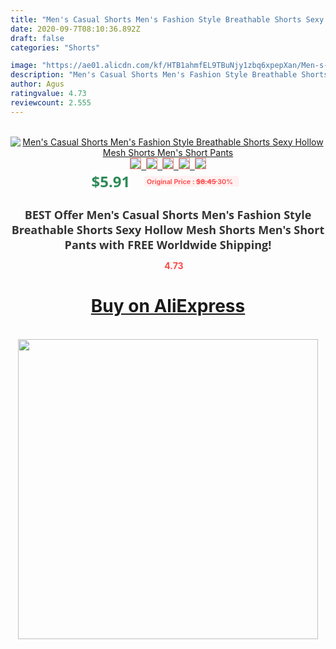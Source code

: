 ```yaml
---
title: "Men's Casual Shorts Men's Fashion Style Breathable Shorts Sexy Hollow Mesh Shorts Men's Short Pants"
date: 2020-09-7T08:10:36.892Z
draft: false
categories: "Shorts"

image: "https://ae01.alicdn.com/kf/HTB1ahmfEL9TBuNjy1zbq6xpepXan/Men-s-Casual-Shorts-Men-s-Fashion-Style-Breathable-Shorts-Sexy-Hollow-Mesh-Shorts-Men-s.jpg"
description: "Men's Casual Shorts Men's Fashion Style Breathable Shorts Sexy Hollow Mesh Shorts Men's Short Pants"
author: Agus
ratingvalue: 4.73
reviewcount: 2.555
---
```

<br>
<div style="text-align: center;">
<a href="https://s.click.aliexpress.com/e/_9iKrjf" target="_blank" rel="nofollow noopener noreferrer"><img alt="Men's Casual Shorts Men's Fashion Style Breathable Shorts Sexy Hollow Mesh Shorts Men's Short Pants" class="magnifier-image" src="https://ae01.alicdn.com/kf/HTB1ahmfEL9TBuNjy1zbq6xpepXan/Men-s-Casual-Shorts-Men-s-Fashion-Style-Breathable-Shorts-Sexy-Hollow-Mesh-Shorts-Men-s.jpg_640x640.jpg">
<br>
<img style="border:1px solid salmon" src="https://ae01.alicdn.com/kf/HTB1ahmfEL9TBuNjy1zbq6xpepXan/Men-s-Casual-Shorts-Men-s-Fashion-Style-Breathable-Shorts-Sexy-Hollow-Mesh-Shorts-Men-s.jpg_120x120.jpg">&nbsp;&nbsp;<img style="border:1px solid salmon" src="https://ae01.alicdn.com/kf/HTB17cOJEKuSBuNjSsziq6zq8pXaV/Men-s-Casual-Shorts-Men-s-Fashion-Style-Breathable-Shorts-Sexy-Hollow-Mesh-Shorts-Men-s.jpg_120x120.jpg">&nbsp;&nbsp;<img style="border:1px solid salmon" src="https://ae01.alicdn.com/kf/HTB1EBVHEKGSBuNjSspbq6AiipXah/Men-s-Casual-Shorts-Men-s-Fashion-Style-Breathable-Shorts-Sexy-Hollow-Mesh-Shorts-Men-s.jpg_120x120.jpg">&nbsp;&nbsp;<img style="border:1px solid salmon" src="https://ae01.alicdn.com/kf/HTB1HxWvEHuWBuNjSszgq6z8jVXap/Men-s-Casual-Shorts-Men-s-Fashion-Style-Breathable-Shorts-Sexy-Hollow-Mesh-Shorts-Men-s.jpg_120x120.jpg">&nbsp;&nbsp;<img style="border:1px solid salmon" src="https://ae01.alicdn.com/kf/HTB13cCqEUR1BeNjy0Fmq6z0wVXaf/Men-s-Casual-Shorts-Men-s-Fashion-Style-Breathable-Shorts-Sexy-Hollow-Mesh-Shorts-Men-s.jpg_120x120.jpg"></a></div><br0>
<div style="text-align: center;"><span style="background-color: white; border: 0px; box-sizing: border-box; color: seagreen; display: inline-block; font-family: &quot;open sans&quot; , &quot;arial&quot; , &quot;helvetica&quot; , sans-serif , &quot;heiti&quot;; font-size: 24px; font-stretch: inherit; font-weight: 700; line-height: inherit; margin: 0px 10px 0px 0px; padding: 0px; vertical-align: middle;">$5.91 </span>
<span style="background: rgb(255 , 241 , 241); border-radius: 3px; border: 0px; box-sizing: border-box; color: #ff4747; display: inline-block; font-family: inherit; font-size: 12px; font-stretch: inherit; font-style: inherit; font-variant: inherit; font-weight: 600; line-height: inherit; margin: 0px; padding: 2px 5px; transform: scale(0.9); vertical-align: middle;">Original Price : <b style="text-decoration: line-through;">$8.45 </b> 30%&nbsp;&nbsp;</span></div>
<h1 style="color: #333333; display: inline-block; font-family: &quot;open sans&quot; , &quot;arial&quot; , &quot;helvetica&quot; , sans-serif , &quot;heiti&quot;; font-size: 18px; font-stretch: inherit; font-weight: 700; text-align: center;">BEST Offer Men's Casual Shorts Men's Fashion Style Breathable Shorts Sexy Hollow Mesh Shorts Men's Short Pants with FREE Worldwide Shipping!</h1>
<div style="color: #ff4747; text-align: center;">
<img src="https://4.bp.blogspot.com/-M0ZcTcb-5uY/XleCXlxnR4I/AAAAAAAAAEc/OrjgMkXV1oMQFaCRZj5HQwOCBcu3w1FegCPcBGAYYCw/s1600/star.png" style="height: 15px;">&nbsp;<b>4.73</b></div>
<div class="button_cont" align="center"><a class="buynow_a" href="https://s.click.aliexpress.com/e/_9iKrjf" target="_blank" rel="nofollow noopener noreferrer"><H1>Buy on AliExpress</H1></a></div><br>
<div class="separator" style="clear: both; text-align: center;">
<img src="https://lh3.googleusercontent.com/-pTy5HemUv9M/XlePHvY0dAI/AAAAAAAAAE4/0nX5iRUoIWY8eMW9Dpxeirr157OZliDIgCLcBGAsYHQ/s1600/badge.gif" width="480">
</div>
